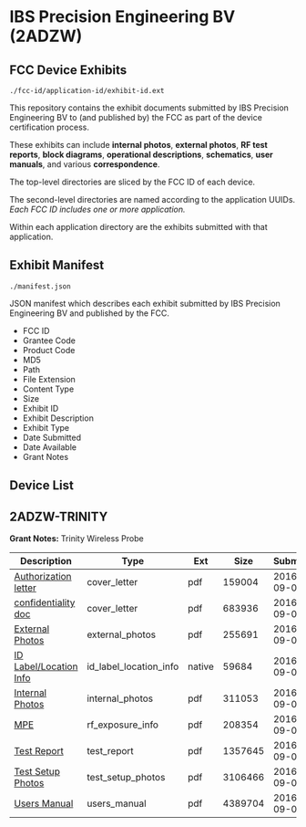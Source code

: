 # IBS Precision Engineering BV (2ADZW)
## FCC Device Exhibits

```
./fcc-id/application-id/exhibit-id.ext
```

This repository contains the exhibit documents submitted by IBS Precision Engineering BV to (and published by) the FCC as part of the device certification process.

These exhibits can include **internal photos**, **external photos**, **RF test reports**, **block diagrams**, **operational descriptions**, **schematics**, **user manuals**, and various **correspondence**.

The top-level directories are sliced by the FCC ID of each device.

The second-level directories are named according to the application UUIDs. *Each FCC ID includes one or more application.*

Within each application directory are the exhibits submitted with that application. 

## Exhibit Manifest

```
./manifest.json
```

JSON manifest which describes each exhibit submitted by IBS Precision Engineering BV and published by the FCC.

- FCC ID
- Grantee Code
- Product Code
- MD5
- Path
- File Extension
- Content Type
- Size
- Exhibit ID
- Exhibit Description
- Exhibit Type
- Date Submitted
- Date Available
- Grant Notes

## Device List
## 2ADZW-TRINITY
**Grant Notes:** Trinity Wireless Probe

| Description | Type | Ext | Size | Submitted | Available |
| ----------- | ---- | --- | ---- | --------- | --------- |
| [Authorization letter](2ADZW-TRINITY/b7c89603104f7dbd51a940dd7c5aa72a/3128946.pdf) | cover_letter | pdf | 159004 | 2016-09-09 | 2016-09-09 |
| [confidentiality doc](2ADZW-TRINITY/b7c89603104f7dbd51a940dd7c5aa72a/3128947.pdf) | cover_letter | pdf | 683936 | 2016-09-09 | 2016-09-09 |
| [External Photos](2ADZW-TRINITY/b7c89603104f7dbd51a940dd7c5aa72a/3128936.pdf) | external_photos | pdf | 255691 | 2016-09-09 | 2016-10-24 |
| [ID Label/Location Info](2ADZW-TRINITY/b7c89603104f7dbd51a940dd7c5aa72a/3128934.native) | id_label_location_info | native | 59684 | 2016-09-09 | 2016-09-09 |
| [Internal Photos](2ADZW-TRINITY/b7c89603104f7dbd51a940dd7c5aa72a/3128937.pdf) | internal_photos | pdf | 311053 | 2016-09-09 | 2016-10-24 |
| [MPE](2ADZW-TRINITY/b7c89603104f7dbd51a940dd7c5aa72a/3128945.pdf) | rf_exposure_info | pdf | 208354 | 2016-09-09 | 2016-09-09 |
| [Test Report](2ADZW-TRINITY/b7c89603104f7dbd51a940dd7c5aa72a/3128944.pdf) | test_report | pdf | 1357645 | 2016-09-09 | 2016-09-09 |
| [Test Setup Photos](2ADZW-TRINITY/b7c89603104f7dbd51a940dd7c5aa72a/3128938.pdf) | test_setup_photos | pdf | 3106466 | 2016-09-09 | 2016-10-24 |
| [Users Manual](2ADZW-TRINITY/b7c89603104f7dbd51a940dd7c5aa72a/3128935.pdf) | users_manual | pdf | 4389704 | 2016-09-09 | 2016-10-24 |
